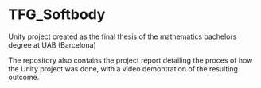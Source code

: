 # TFG_Softbody

Unity project created as the final thesis of the mathematics bachelors degree at UAB (Barcelona)

The repository also contains the project report detailing the proces of how the Unity project was done, with a video demontration of the resulting outcome.
